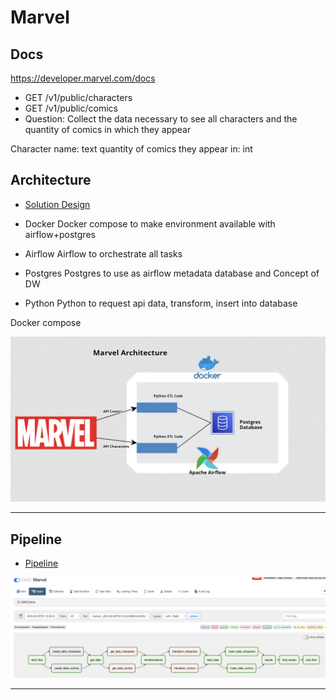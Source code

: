 # Marvel


## Docs
https://developer.marvel.com/docs
- GET /v1/public/characters
- GET /v1/public/comics
- Question: Collect the data necessary to see all characters and the quantity of comics in which they
appear

Character name: text 
quantity of comics they appear in: int

## Architecture

* [Solution Design](https://raw.githubusercontent.com/lopesdiego12/Marvel/main/image/arch_design.png)

- Docker
Docker compose to make environment available with airflow+postgres

- Airflow
Airflow to orchestrate all tasks

- Postgres
Postgres to use as airflow metadata database and Concept of DW

- Python
Python to request api data, transform, insert into database

Docker compose 

![image](https://raw.githubusercontent.com/lopesdiego12/Marvel/main/image/arch_design.png)

---

## Pipeline

* [Pipeline](https://raw.githubusercontent.com/lopesdiego12/Marvel/main/image/pipeline.png)

![image](https://raw.githubusercontent.com/lopesdiego12/Marvel/main/image/pipeline.png)

---

## 


